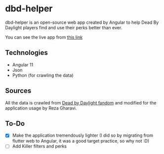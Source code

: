 # dbd-helper
dbd-helper is an open-source web app created by Angular to help Dead By Daylight players find and use their perks better than ever.

You can see the live app from [this link](http://dbdhelper.web.app/)

## Technologies
- Angular 11
- Json
- Python (for crawling the data)

## Sources
All the data is crawled from [Dead by Daylight fandom](https://deadbydaylight.fandom.com) and modified for the application usage by Reza Gharavi.

## To-Do
- [X] Make the application tremendously lighter (I did so by migrating from flutter web to Angular, it was a good target practice, so why not :D)
- [ ] Add Killer filters and perks
